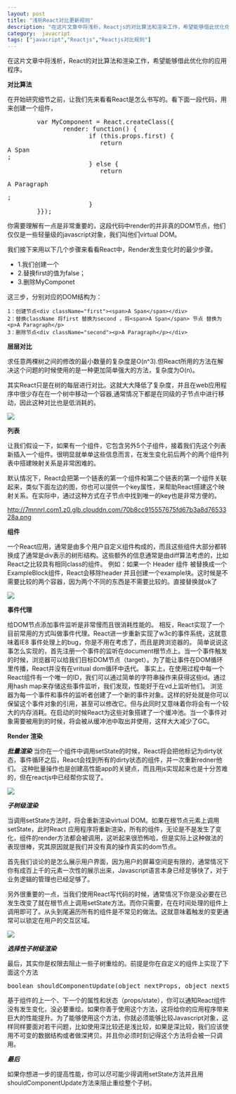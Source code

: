 ```yaml
---
layout: post
title: "浅析React对比更新规则"
description: "在这片文章中将浅析，Reactjs的对比算法和渲染工作，希望能够借此优化你的应用程序。"
category:  javacript
tags: ["javacript","Reactjs","Reactjs对比规则"]
---
```


在这片文章中将浅析，React的对比算法和渲染工作，希望能够借此优化你的应用程序。

 **对比算法**

在开始研究细节之前，让我们先来看看React是怎么书写的。看下面一段代码，用来创建一个组件，

<pre class="prettyprint  lang-js linenums">
        var MyComponent = React.createClass({
               render: function() {
                      if (this.props.first) {
                         return <div className="first"><span>A Span</span></div>;
                      } else {
                         return <div className="second"><p>A Paragraph</p></div>;
                      }
        }});
</pre>


你需要理解有一点是非常重要的，这段代码中render的并非真的DOM节点，他们仅仅是一些轻量级的javascript对象，我们叫他们virtual DOM。

我们接下来用以下几个步骤来看看React中，Render发生变化时的最少步骤。

 - 1.我们创建一个<MyComponent first={true} />
 - 2.替换first的值为false；
 - 3.删除MyComponet

这三步，分别对应的DOM结构为：

    1：创建节点<div className="first"><span>A Span</span></div>
    2：替换className 将first 替换为second ，将<span>A Span</span> 节点 替换为 <p>A Paragraph</p>
    3：删除节点<div className="second"><p>A Paragraph</p></div>

**层层对比**

求任意两棵树之间的修改的最小数量的复杂度是O(n^3).但React所用的方法在解决这个问题的时候使用的是一种更加简单强大的方法，复杂度为O(n)。

其实React只是在树的每层进行对比。这就大大降低了复杂度，并且在web应用程序中很少存在在一个树中移动一个容器,通常情况下都是在同级的子节点中进行移动，因此这种对比也是低消耗的。


![](http://7mnnrl.com1.z0.glb.clouddn.com/09918f07833307ba8aa048cc0dfc0d88.png)

**列表**

让我们假设一下，如果有一个组件，它包含另外5个子组件，接着我们先这个列表新插入一个组件。很明显就单单这些信息而言，在发生变化前后两个的两个组件列表中搭建映射关系是非常困难的。

默认情况下，React会把第一个链表的第一个组件和第二个链表的第一个组件关联起来，类似下面左边的图，你也可以提供一个key属性，来帮助React搭建这个映射关系。在实际中，通过这种方式在子节点中找到唯一的key也是非常方便的。

http://7mnnrl.com1.z0.glb.clouddn.com/70b8cc915557675fd67b3a8d7653328a.png

**组件**

一个React应用，通常是由多个用户自定义组件构成的，而且这些组件大部分都转换成了通常是div表示的树形结构。这些额外的信息通常是由diff算法考虑的，比如React之比较具有相同class的组件。
例如：如果一个 Header 组件 被替换成一个 ExampleBlock组件，React会移除header 并且创建一个example块。这时候是不需要比较的两个容器，因为两个不同的东西是不需要比较的。直接替换就ok了

![](http://7mnnrl.com1.z0.glb.clouddn.com/febd0d56404f8d679be57ee67db75cb1.png)


**事件代理**

给DOM节点添加事件监听是非常慢而且很消耗性能的。
相反，React实现了一个目前常用的方式叫做事件代理。React进一步重新实现了w3c的事件系统，这就意味着IE8 事件处理上的bug，你是不用在考虑了，而且是跨浏览器的。
简单说说这事怎么实现的，首先注册一个事件的监听在document根节点上。当一个事件触发的时候，浏览器可以给我们目标DOM节点（target）。为了能让事件在DOM循环里传播，React并没有在vritual dom循环中迭代。
事实上，在使用过程中每一个React组件有一个唯一的ID，我们可以通过简单的字符串操作来获得这些id。通过用hash map来存储这些事件监听，我们发现，性能好于在vd上监听他们。
浏览器为每一个事件和事件的监听者创建了一个新的事件对象。这样的好处就是你可以保留这个事件对象的引用，甚至可以修改它。但与此同时又意味着你将会有一个较大的内存消耗。在启动的时候React为这些对象搭建了一个缓冲池。当一个事件对象需要被用到的时候，将会被从缓冲池中取出并使用，这样大大减少了GC。

**Render 渲染**

***批量渲染***
当你在一个组件中调用setState的时候，React将会把他标记为dirty状态，事件循环之后，React会找到所有的dirty状态的组件，并一次重新redner他们。
这种批量操作也是创建高性能app的关键点，而且用js实现起来也是十分苦难的，但在reactjs中已经帮你实现了。

![](http://7mnnrl.com1.z0.glb.clouddn.com/c53f24c81edc94dafee7b3606c81af8e.png)



***子树级渲染***

当调用setState方法时，将会重新渲染virtual DOM。如果在根节点元素上调用setState，此时React 应用程序将重新渲染，所有的组件，无论是不是发生了变化，组件的render方法都会被调用，这听起来很恐怖哈，但是实际上这种做法的表现很棒，究其原因就是我们并没有真的操作真实的dom节点。

首先我们谈论的是怎么展示用户界面，因为用户的屏幕空间是有限的，通常情况下你有成百上千的元素一次性的展示出来，Javascript语言本身已经足够快了，对于业务逻辑的管理也已经足够了。

另外很重要的一点，当我们使用React写代码的时候，通常情况下你是没必要在已发生改变了就在根节点上调用setState方法。而你只需要，在在时间处理的组件上调用即可了。从头到尾遍历所有的组件是不常见的做法。这就意味着触发的变更通常可以锁定在用户的交互区域。

![](http://7mnnrl.com1.z0.glb.clouddn.com/f473ffded458f6d34ba2f33a78ce9f67.png)

***选择性子树级渲染***

最后，其实你是权限去阻止一些子树重绘的。前提是你在自定义的组件上实现了下面这个方法

<pre class="prettyprint  lang-js linenums">
boolean shouldComponentUpdate(object nextProps, object nextState)
</pre>


基于组件的上一个、下一个的属性和状态（props/state），你可以通知React组件没有发生变化，没必要重绘。如果你善于使用这个方法，这将给你的应用程序带来巨大的性能提升。为了能够使用这个方法，你就必须能够比较Javascript对象，这样同样要面对若干问题，比如使用深比较还是浅比较，如果是深比较，我们应该使用不可变的数据结构或者做深拷贝。并且你必须时刻记得这个方法将会被一只调用。

***最后***

如果你想进一步的提高性能，你可以尽可能少得调用setState方法并且用shouldComponentUpdate方法来阻止重绘整个子树。